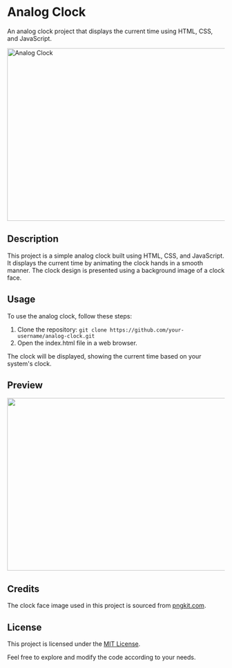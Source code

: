 # Analog Clock

An analog clock project that displays the current time using HTML, CSS, and JavaScript.

<img src="https://github.com/arjunsingh27/AnalogClock/blob/main/%20clock.png" alt="Analog Clock" width="800px" height="400px">

## Description

This project is a simple analog clock built using HTML, CSS, and JavaScript. It displays the current time by animating the clock hands in a smooth manner. The clock design is presented using a background image of a clock face.

## Usage

To use the analog clock, follow these steps:

1. Clone the repository: `git clone https://github.com/your-username/analog-clock.git`
2. Open the index.html file in a web browser.

The clock will be displayed, showing the current time based on your system's clock.

## Preview

<img src="https://github.com/arjunsingh27/AnalogClock/blob/main/%20clock.png" width="800px" height="400px">

## Credits

The clock face image used in this project is sourced from [pngkit.com](https://www.pngkit.com/png/full/135-1352157_clock-with-no-hands.png).

## License

This project is licensed under the [MIT License](LICENSE).

Feel free to explore and modify the code according to your needs.
